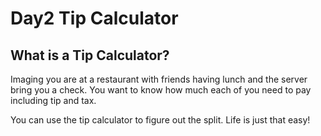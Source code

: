 # Day2 Tip Calculator

## What is a Tip Calculator?

Imaging you are at a restaurant with friends having lunch and the server bring you a check. You want to know how much each of you need to pay including tip and tax.

You can use the tip calculator to figure out the split. Life is just that easy!
